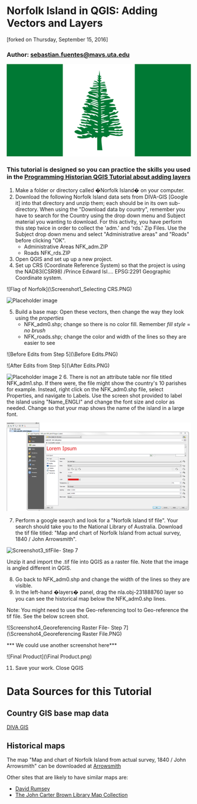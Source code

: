 # Norfolk Island in QGIS: Adding Vectors and Layers
[forked on Thursday, September 15, 2016]
### Author: sebastian.fuentes@mavs.uta.edu
![Flag of Norfolk](\Flag_of_Norfolk_Island.svg.png)
### This tutorial is designed so you can practice the skills you used in the [Programming Historian QGIS Tutorial about adding layers](http://programminghistorian.org/lessons/qgis-layers "Links to Programming Historian")
1.	Make a folder or directory called �Norfolk Island� on your computer.
2.	Download the following Norfolk Island data sets from DIVA-GIS [Google it] into that directory and unzip them; each should be in its own sub-directory.  When using the "Download data by country", remember you have to search for the Country using the drop down menu and Subject material you wanting to download.  For this activity, you have perform this step twice in order to collect the 'adm.' and 'rds.' Zip Files.  Use the Subject drop down menu and select "Administrative areas" and "Roads" before clicking "OK".
    -	Administrative Areas NFK_adm.ZIP
    -	Roads NFK_rds.ZIP
3. 	Open QGIS and set up up a new project.
4.	Set up CRS (Coordinate Reference System) so that the project is using the NAD83(CSR98) /Prince Edward Isl.... EPSG:2291 Geographic Coordinate system.

![Flag of Norfolk](\Screenshot1_Selecting CRS.PNG)

![Placeholder image](\Norfolk-Island-Pines.jpg)

5.	Build a base map: Open these vectors, then change the way they look using the *properties*
    - NFK_adm0.shp; change so there is no color fill. Remember *fill style* = *no brush*
    - NFK_roads.shp; change the color and width of the lines so they are easier to see

![Before Edits from Step 5](\Before Edits.PNG)

![After Edits from Step 5](\After Edits.PNG)

![Placeholder image 2](\Barbados_map.jpg)
6.	There is not an attribute table nor file titled NFK_adm1.shp. If there were, the file might show the country's 10 parishes for example. Instead, right click on the NFK_adm0.shp file, select Properties, and navigate to Labels.  Use the screen shot provided to label the island using "Name_ENGLI" and change the font size and color as needed. Change so that your map shows the name of the island in a large font.

![Screenshot2_Labeling - Step 6](\Screenshot2_Labeling.PNG)

7.	Perform a google search and look for a "Norfolk Island tif file".  Your search should take you to the National Library of Australia.  Download the tif file titled: "Map and chart of Norfolk Island from actual survey, 1840 / John Arrowsmith".

![Screenshot3_tifFile- Step 7](\Screenshot2_tifFile.PNG)

Unzip it and import the .tif file into QGIS as a raster file. Note that the image is angled different in QGIS.

8.	Go back to NFK_adm0.shp and change the width of the lines so they are visible.
9.	In the left-hand �layers� panel, drag the nla.obj-231888760 layer so you can see the historical map below the NFK_adm0.shp lines.

Note: You might need to use the Geo-referencing tool to Geo-reference the tif file.  See the below screen shot.

![Screenshot4_Georeferencing Raster File- Step 7](\Screenshot4_Georeferencing Raster File.PNG)

*** We could use another screenshot here***

![Final Product](\Final Product.png)

11.	Save your work. Close QGIS

# Data Sources for this Tutorial
## Country GIS base map data
[DIVA GIS](http://www.diva-gis.org/gdata)

## Historical maps
The map "Map and chart of Norfolk Island from actual survey, 1840 / John Arrowsmith" can be downloaded at [Arrowsmith](http://nla.gov.au/nla.obj-231888760/view)

Other sites that are likely to have similar maps are:
* [David Rumsey](http://DavidRumsey.com)
* [The John Carter Brown Library Map Collection](https://www.brown.edu/academics/libraries/john-carter-brown/jcb-online/image-collections/map-collection)
